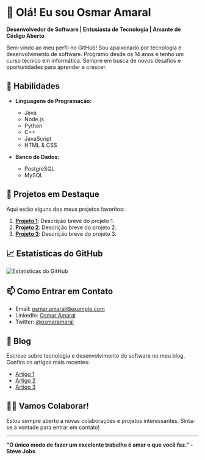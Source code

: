 # 👋 Olá! Eu sou Osmar Amaral

**Desenvolvedor de Software | Entusiasta de Tecnologia | Amante de Código Aberto**

Bem-vindo ao meu perfil no GitHub! Sou apaixonado por tecnologia e desenvolvimento de software. Programo desde os 14 anos e tenho um curso técnico em informática. Sempre em busca de novos desafios e oportunidades para aprender e crescer.

## 🚀 Habilidades

- **Linguagens de Programação:**
  - Java
  - Node.js
  - Python
  - C++
  - JavaScript
  - HTML & CSS

- **Banco de Dados:**
  - PostgreSQL
  - MySQL

## 🌟 Projetos em Destaque

Aqui estão alguns dos meus projetos favoritos:

1. [**Projeto 1**](https://github.com/OsmarAmaral/projeto1): Descrição breve do projeto 1.
2. [**Projeto 2**](https://github.com/OsmarAmaral/projeto2): Descrição breve do projeto 2.
3. [**Projeto 3**](https://github.com/OsmarAmaral/projeto3): Descrição breve do projeto 3.

## 📈 Estatísticas do GitHub

![Estatísticas do GitHub](https://github-readme-stats.vercel.app/api?username=OsmarAmaral&show_icons=true&theme=radical)

## 📫 Como Entrar em Contato

- Email: osmar.amaral@example.com
- LinkedIn: [Osmar Amaral](https://www.linkedin.com/in/osmaramaral)
- Twitter: [@osmaramaral](https://twitter.com/osmaramaral)

## 📝 Blog

Escrevo sobre tecnologia e desenvolvimento de software no meu blog. Confira os artigos mais recentes:

- [Artigo 1](https://blog.example.com/artigo1)
- [Artigo 2](https://blog.example.com/artigo2)
- [Artigo 3](https://blog.example.com/artigo3)

## 🧑‍💻 Vamos Colaborar!

Estou sempre aberto a novas colaborações e projetos interessantes. Sinta-se à vontade para entrar em contato!

---

**"O único modo de fazer um excelente trabalho é amar o que você faz." - Steve Jobs**
